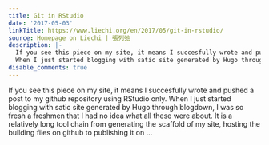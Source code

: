 ```yaml
---
title: Git in RStudio
date: '2017-05-03'
linkTitle: https://www.liechi.org/en/2017/05/git-in-rstudio/
source: Homepage on Liechi | 張列弛
description: |-
  If you see this piece on my site, it means I succesfully wrote and pushed a post to my github repository using RStudio only.
  When I just started blogging with satic site generated by Hugo through blogdown, I was so fresh a freshmen that I had no idea what all these were about. It is a relatively long tool chain from generating the scaffold of my site, hosting the building files on github to publishing it on ...
disable_comments: true
---
```

If you see this piece on my site, it means I succesfully wrote and pushed a post to my github repository using RStudio only.
When I just started blogging with satic site generated by Hugo through blogdown, I was so fresh a freshmen that I had no idea what all these were about. It is a relatively long tool chain from generating the scaffold of my site, hosting the building files on github to publishing it on ...